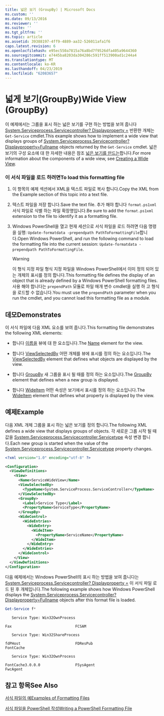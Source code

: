 ```yaml
---
title: 넓은 보기 (GroupBy) | Microsoft Docs
ms.custom: ''
ms.date: 09/13/2016
ms.reviewer: ''
ms.suite: ''
ms.tgt_pltfrm: ''
ms.topic: article
ms.assetid: 39388197-4ff9-4889-aa32-526011afa1f6
caps.latest.revision: 6
ms.openlocfilehash: e95ec550a7815a76a8bd7f9526dfa405a9644360
ms.sourcegitcommit: e7445ba8203da304286c591ff513900ad1c244a4
ms.translationtype: MT
ms.contentlocale: ko-KR
ms.lasthandoff: 04/23/2019
ms.locfileid: "62083657"
---
```

# <a name="wide-view-groupby"></a><span data-ttu-id="10be8-102">넓게 보기(GroupBy)</span><span class="sxs-lookup"><span data-stu-id="10be8-102">Wide View (GroupBy)</span></span>

<span data-ttu-id="10be8-103">이 예제에서는 그룹을 표시 하는 넓은 보기를 구현 하는 방법을 보여 줍니다 [System.Serviceprocess.Servicecontroller? Displayproperty =](/dotnet/api/System.ServiceProcess.ServiceController) 반환한 개체는 `Get-Service` cmdlet.</span><span class="sxs-lookup"><span data-stu-id="10be8-103">This example shows how to implement a wide view that displays groups of [System.Serviceprocess.Servicecontroller?Displayproperty=Fullname](/dotnet/api/System.ServiceProcess.ServiceController) objects returned by the `Get-Service` cmdlet.</span></span> <span data-ttu-id="10be8-104">넓은 보기의 구성 요소에 대 한 자세한 내용은 참조 [넓은 보기를 만드는](./creating-a-wide-view.md)합니다.</span><span class="sxs-lookup"><span data-stu-id="10be8-104">For more information about the components of a wide view, see [Creating a Wide View](./creating-a-wide-view.md).</span></span>

### <a name="to-load-this-formatting-file"></a><span data-ttu-id="10be8-105">이 서식 파일을 로드 하려면</span><span class="sxs-lookup"><span data-stu-id="10be8-105">To load this formatting file</span></span>

1. <span data-ttu-id="10be8-106">이 항목의 예제 섹션에서 XML을 텍스트 파일로 복사 합니다.</span><span class="sxs-lookup"><span data-stu-id="10be8-106">Copy the XML from the Example section of this topic into a text file.</span></span>

2. <span data-ttu-id="10be8-107">텍스트 파일을 저장 합니다.</span><span class="sxs-lookup"><span data-stu-id="10be8-107">Save the text file.</span></span> <span data-ttu-id="10be8-108">추가 해야 합니다 `format.ps1xml` 서식 파일로 식별 하는 파일 확장명입니다.</span><span class="sxs-lookup"><span data-stu-id="10be8-108">Be sure to add the `format.ps1xml` extension to the file to identify it as a formatting file.</span></span>

3. <span data-ttu-id="10be8-109">Windows PowerShell을 열고 현재 세션으로 서식 파일을 로드 하려면 다음 명령을 실행: `Update-formatdata -prependpath PathToFormattingFile`합니다.</span><span class="sxs-lookup"><span data-stu-id="10be8-109">Open Windows PowerShell, and run the following command to load the formatting file into the current session: `Update-formatdata -prependpath PathToFormattingFile`.</span></span>

   > [!WARNING]
   > <span data-ttu-id="10be8-110">이 형식 지정 파일 형식 지정 파일을 Windows PowerShell에서 이미 정의 되어 있는 개체의 표시를 정의 합니다.</span><span class="sxs-lookup"><span data-stu-id="10be8-110">This formatting file defines the display of an object that is already defined by a Windows PowerShell formatting files.</span></span> <span data-ttu-id="10be8-111">사용 해야 합니다는 `prependPath` 모듈로 파일 매개 변수 cmdlet을 실행 하 고 형식을 로드할 수 없습니다.</span><span class="sxs-lookup"><span data-stu-id="10be8-111">You must use the `prependPath` parameter when you run the cmdlet, and you cannot load this formatting file as a module.</span></span>

## <a name="demonstrates"></a><span data-ttu-id="10be8-112">데모</span><span class="sxs-lookup"><span data-stu-id="10be8-112">Demonstrates</span></span>

<span data-ttu-id="10be8-113">이 서식 파일에 다음 XML 요소를 보여 줍니다.</span><span class="sxs-lookup"><span data-stu-id="10be8-113">This formatting file demonstrates the following XML elements:</span></span>

- <span data-ttu-id="10be8-114">합니다 [이름을](./name-element-for-view-format.md) 뷰에 대 한 요소입니다.</span><span class="sxs-lookup"><span data-stu-id="10be8-114">The [Name](./name-element-for-view-format.md) element for the view.</span></span>

- <span data-ttu-id="10be8-115">합니다 [ViewSelectedBy](./viewselectedby-element-format.md) 어떤 개체를 뷰에 표시를 정의 하는 요소입니다.</span><span class="sxs-lookup"><span data-stu-id="10be8-115">The [ViewSelectedBy](./viewselectedby-element-format.md) element that defines what objects are displayed by the view.</span></span>

- <span data-ttu-id="10be8-116">합니다 [GroupBy](./groupby-element-for-view-format.md) 새 그룹을 표시 될 때를 정의 하는 요소입니다.</span><span class="sxs-lookup"><span data-stu-id="10be8-116">The [GroupBy](./groupby-element-for-view-format.md) element that defines when a new group is displayed.</span></span>

- <span data-ttu-id="10be8-117">합니다 [WideItem](./wideitem-element-for-widecontrol-format.md) 어떤 속성은 보기에서 표시를 정의 하는 요소입니다.</span><span class="sxs-lookup"><span data-stu-id="10be8-117">The [WideItem](./wideitem-element-for-widecontrol-format.md) element that defines what property is displayed by the view.</span></span>

## <a name="example"></a><span data-ttu-id="10be8-118">예제</span><span class="sxs-lookup"><span data-stu-id="10be8-118">Example</span></span>

<span data-ttu-id="10be8-119">다음 XML 개체 그룹을 표시 하는 넓은 보기를 정의 합니다.</span><span class="sxs-lookup"><span data-stu-id="10be8-119">The following XML defines a wide view that displays groups of objects.</span></span> <span data-ttu-id="10be8-120">각 새로운 그룹 시작 될 때 값을 [System.Serviceprocess.Servicecontroller.Servicetype](/dotnet/api/System.ServiceProcess.ServiceController.ServiceType) 속성 변경 합니다.</span><span class="sxs-lookup"><span data-stu-id="10be8-120">Each new group is started when the value of the [System.Serviceprocess.Servicecontroller.Servicetype](/dotnet/api/System.ServiceProcess.ServiceController.ServiceType) property changes.</span></span>

```xml
<?xml version="1.0" encoding="utf-8" ?>

<Configuration>
  <ViewDefinitions>
    <View>
      <Name>ServiceWideView</Name>
      <ViewSelectedBy>
        <TypeName>System.ServiceProcess.ServiceController</TypeName>
      </ViewSelectedBy>
      <GroupBy>
        <Label>Service Type</Label>
        <PropertyName>ServiceType</PropertyName>
      </GroupBy>
      <WideControl>
        <WideEntries>
          <WideEntry>
            <WideItem>
              <PropertyName>ServiceName</PropertyName>
            </WideItem>
          </WideEntry>
        </WideEntries>
      </WideControl>
    </View>
  </ViewDefinitions>
</Configuration>
```

<span data-ttu-id="10be8-121">다음 예제에서는 Windows PowerShell의 표시 하는 방법을 보여 줍니다는 [System.Serviceprocess.Servicecontroller? Displayproperty =](/dotnet/api/System.ServiceProcess.ServiceController) 이 서식 파일 로드 된 후 개체입니다.</span><span class="sxs-lookup"><span data-stu-id="10be8-121">The following example shows how Windows PowerShell displays the [System.Serviceprocess.Servicecontroller?Displayproperty=Fullname](/dotnet/api/System.ServiceProcess.ServiceController) objects after this format file is loaded.</span></span>

```powershell
Get-Service f*
```

```output
   Service Type: Win32OwnProcess

Fax                             FCSAM

   Service Type: Win32ShareProcess

fdPHost                         FDResPub
FontCache

   Service Type: Win32OwnProcess

FontCache3.0.0.0                FSysAgent
FwcAgent
```

## <a name="see-also"></a><span data-ttu-id="10be8-122">참고 항목</span><span class="sxs-lookup"><span data-stu-id="10be8-122">See Also</span></span>

[<span data-ttu-id="10be8-123">서식 파일의 예</span><span class="sxs-lookup"><span data-stu-id="10be8-123">Examples of Formatting Files</span></span>](./examples-of-formatting-files.md)

[<span data-ttu-id="10be8-124">서식 파일을 PowerShell 작성</span><span class="sxs-lookup"><span data-stu-id="10be8-124">Writing a PowerShell Formatting File</span></span>](./writing-a-powershell-formatting-file.md)
